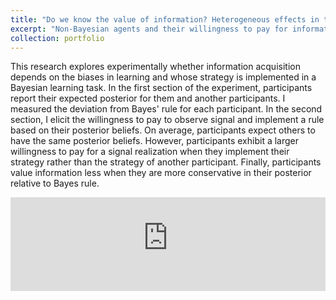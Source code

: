 ```yaml
---
title: "Do we know the value of information? Heterogeneous effects in the demand for information"
excerpt: "Non-Bayesian agents and their willingness to pay for information under different contexts."
collection: portfolio
---
```


This research explores experimentally whether information acquisition depends on the biases in learning and whose strategy is implemented in a Bayesian learning task. 
    In the first section of the experiment, participants report their expected posterior for them and another participants. I measured the deviation from Bayes' rule for each participant.
    In the second section, I elicit the willingness to pay to observe signal and implement a rule based on their posterior beliefs.
    On average, participants expect others to have the same posterior beliefs. However, participants exhibit a larger willingness to pay for a signal realization when they implement their strategy rather than the strategy of another participant. 
    Finally, participants value information less when they are more conservative in their posterior relative to Bayes rule.


<embed src="https://dariotrujanoochoa.github.io/files/Trujano-Ochoa_HigherOrderWTP.pdf" type="application/pdf" width="100%" />